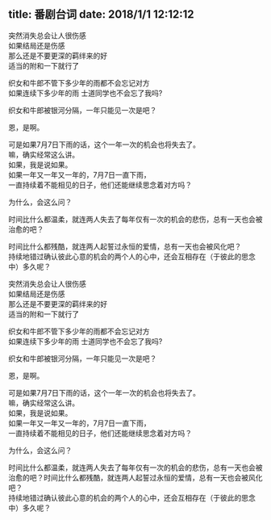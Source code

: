 title: 番剧台词
date: 2018/1/1 12:12:12
---
突然消失总会让人很伤感  
如果结局还是伤感  
那么还是不要更深的羁绊来的好  
适当的附和一下就行了

织女和牛郎不管下多少年的雨都不会忘记对方  
如果连续下多少年的雨 士道同学也不会忘了我吗?

织女和牛郎被银河分隔，一年只能见一次是吧？

恩，是啊。

可是如果7月7日下雨的话，这个一年一次的机会也将失去了。  
嘛，确实经常这么讲。  
如果，我是说如果。  
如果一年又一年又一年的，7月7日一直下雨，  
一直持续着不能相见的日子，他们还能继续思念着对方吗？

为什么，会这么问？

时间比什么都温柔，就连两人失去了每年仅有一次的机会的悲伤，总有一天也会被治愈的吧？

时间比什么都残酷，就连两人起誓过永恒的爱情，总有一天也会被风化吧？  
持续地错过确认彼此心意的机会的两个人的心中，还会互相存在（于彼此的思念中）多久呢？



突然消失总会让人很伤感  
如果结局还是伤感  
那么还是不要更深的羁绊来的好  
适当的附和一下就行了

织女和牛郎不管下多少年的雨都不会忘记对方  
如果连续下多少年的雨 士道同学也不会忘了我吗?

织女和牛郎被银河分隔，一年只能见一次是吧？

恩，是啊。

可是如果7月7日下雨的话，这个一年一次的机会也将失去了。  
嘛，确实经常这么讲。  
如果，我是说如果。  
如果一年又一年又一年的，7月7日一直下雨，  
一直持续着不能相见的日子，他们还能继续思念着对方吗？

为什么，会这么问？

时间比什么都温柔，就连两人失去了每年仅有一次的机会的悲伤，总有一天也会被治愈的吧？时间比什么都残酷，就连两人起誓过永恒的爱情，总有一天也会被风化吧？  
持续地错过确认彼此心意的机会的两个人的心中，还会互相存在（于彼此的思念中）多久呢？

